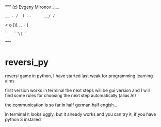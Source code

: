 """
(c) Evgeny Mironov
            _             __
            
    __ . /  ( ..      __/ /
    
<   o  )))       . . -  \(

    `   ´´\| ´
    
"""
# reversi_py
reversi game in python, I have started last weak for programming learning aims

first version works in terminal
the next steps will be gui version
and I will find some rules for choosing the next step automatically (alias AI)

the communication is so far in half german half engish...

in terminal it looks uggly, but it already works and you can try it, if you have python 3 installed
